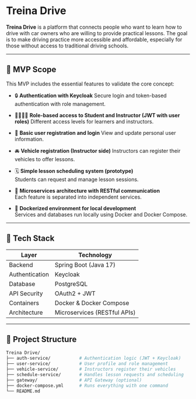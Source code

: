 # Treina Drive

**Treina Drive** is a platform that connects people who want to learn how to drive with car owners who are willing to provide practical lessons. The goal is to make driving practice more accessible and affordable, especially for those without access to traditional driving schools.

---

## 🚀 MVP Scope

This MVP includes the essential features to validate the core concept:

- 🔒 **Authentication with Keycloak**
  Secure login and token-based authentication with role management.
  
- 🧑‍🎓👨‍🏫 **Role-based access to Student and Instructor (JWT with user roles)**
  Different access levels for learners and instructors.
  
- 🙋 **Basic user registration and login**
  View and update personal user information.

- 🚘 **Vehicle registration (Instructor side)**
  Instructors can register their vehicles to offer lessons.

- 🗓️ **Simple lesson scheduling system (prototype)**  
  Students can request and manage lesson sessions.
  
- 🧱 **Microservices architecture with RESTful communication**  
  Each feature is separated into independent services.

- 🐳 **Dockerized environment for local development**  
  Services and databases run locally using Docker and Docker Compose.

---

## 🧱 Tech Stack

| Layer              | Technology                    |
|--------------------|-------------------------------|
| Backend            | Spring Boot (Java 17)         |
| Authentication     | Keycloak                      |
| Database           | PostgreSQL                    |
| API Security       | OAuth2 + JWT                  |
| Containers         | Docker & Docker Compose       |
| Architecture       | Microservices (RESTful APIs)  |

---

## 📁 Project Structure

```bash
Treina Drive/
├── auth-service/           # Authentication logic (JWT + Keycloak)
├── user-service/           # User profile and role management
├── vehicle-service/        # Instructors register their vehicles
├── schedule-service/       # Handles lesson requests and scheduling
├── gateway/                # API Gateway (optional)
├── docker-compose.yml      # Runs everything with one command
└── README.md
